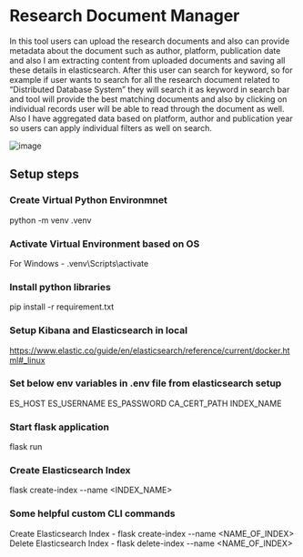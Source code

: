 # Research Document Manager

In this tool users can upload the research documents and also can provide metadata about the document such as author, platform, publication date and also I am extracting content from uploaded documents and saving all these details in elasticsearch. After this user can search for keyword, so for example if user wants to search for all the research document related to “Distributed Database System” they will search it as keyword in search bar and tool will provide the best matching documents and also by clicking on individual records user will be able to read through the document as well. Also I have aggregated data based on platform, author and publication year so users can apply individual filters as well on search.

![image](https://github.com/user-attachments/assets/cda94749-d8e9-4186-8209-1412f561aabc)

## Setup steps

### Create Virtual Python Environmnet
python -m venv .venv

### Activate Virtual Environment based on OS
For Windows - .venv\Scripts\activate

### Install python libraries
pip install -r requirement.txt

### Setup Kibana and Elasticsearch in local
https://www.elastic.co/guide/en/elasticsearch/reference/current/docker.html#_linux

### Set below env variables in .env file from elasticsearch setup
  ES_HOST
  ES_USERNAME
  ES_PASSWORD
  CA_CERT_PATH
  INDEX_NAME

### Start flask application
flask run

### Create Elasticsearch Index
flask create-index --name <INDEX_NAME>

### Some helpful custom CLI commands
Create Elasticsearch Index - flask create-index --name <NAME_OF_INDEX>
Delete Elasticsearch Index - flask delete-index --name <NAME_OF_INDEX>
